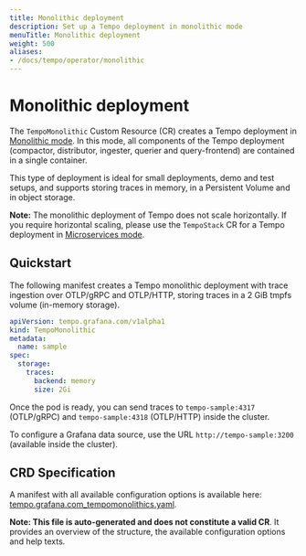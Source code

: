```yaml
---
title: Monolithic deployment
description: Set up a Tempo deployment in monolithic mode
menuTitle: Monolithic deployment
weight: 500
aliases:
- /docs/tempo/operator/monolithic
---
```


# Monolithic deployment

The `TempoMonolithic` Custom Resource (CR) creates a Tempo deployment in [Monolithic mode](/docs/tempo/latest/setup/deployment/#monolithic-mode).
In this mode, all components of the Tempo deployment (compactor, distributor, ingester, querier and query-frontend) are contained in a single container.

This type of deployment is ideal for small deployments, demo and test setups, and supports storing traces in memory, in a Persistent Volume and in object storage.

**Note:** The monolithic deployment of Tempo does not scale horizontally. If you require horizontal scaling, please use the `TempoStack` CR for a Tempo deployment in [Microservices mode](/docs/tempo/latest/setup/deployment/#microservices-mode).

## Quickstart

The following manifest creates a Tempo monolithic deployment with trace ingestion over OTLP/gRPC and OTLP/HTTP, storing traces in a 2 GiB tmpfs volume (in-memory storage).

```yaml
apiVersion: tempo.grafana.com/v1alpha1
kind: TempoMonolithic
metadata:
  name: sample
spec:
  storage:
    traces:
      backend: memory
      size: 2Gi
```

Once the pod is ready, you can send traces to `tempo-sample:4317` (OTLP/gRPC) and `tempo-sample:4318` (OTLP/HTTP) inside the cluster.

To configure a Grafana data source, use the URL `http://tempo-sample:3200` (available inside the cluster).

## CRD Specification
A manifest with all available configuration options is available here: [tempo.grafana.com_tempomonolithics.yaml](https://github.com/grafana/tempo-operator/blob/main/docs/spec/tempo.grafana.com_tempomonolithics.yaml).

**Note: This file is auto-generated and does not constitute a valid CR**.
It provides an overview of the structure, the available configuration options and help texts.
